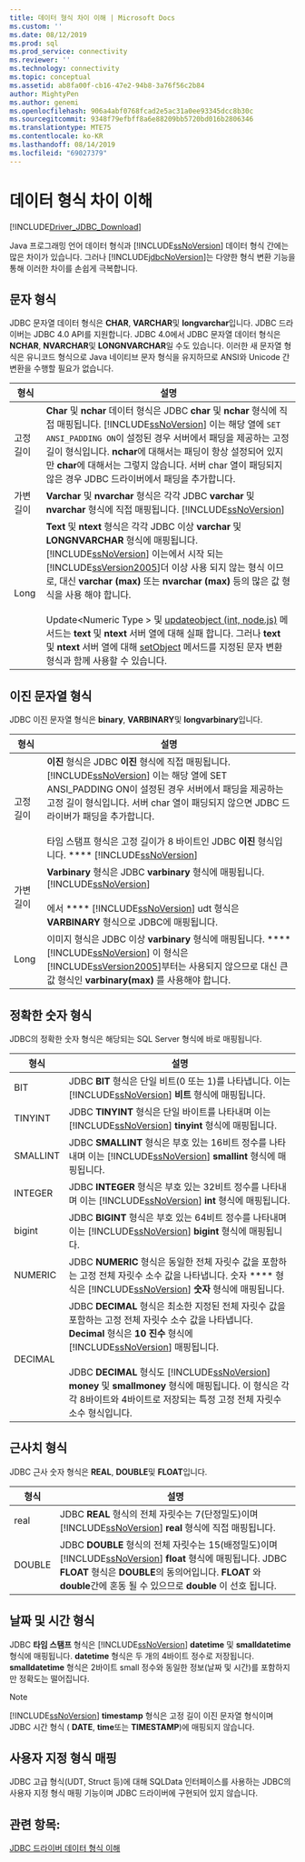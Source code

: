 ```yaml
---
title: 데이터 형식 차이 이해 | Microsoft Docs
ms.custom: ''
ms.date: 08/12/2019
ms.prod: sql
ms.prod_service: connectivity
ms.reviewer: ''
ms.technology: connectivity
ms.topic: conceptual
ms.assetid: ab8fa00f-cb16-47e2-94b8-3a76f56c2b84
author: MightyPen
ms.author: genemi
ms.openlocfilehash: 906a4abf0768fcad2e5ac31a0ee93345dcc8b30c
ms.sourcegitcommit: 9348f79efbff8a6e88209bb5720bd016b2806346
ms.translationtype: MTE75
ms.contentlocale: ko-KR
ms.lasthandoff: 08/14/2019
ms.locfileid: "69027379"
---
```

# <a name="understanding-data-type-differences"></a>데이터 형식 차이 이해

[!INCLUDE[Driver_JDBC_Download](../../includes/driver_jdbc_download.md)]

Java 프로그래밍 언어 데이터 형식과 [!INCLUDE[ssNoVersion](../../includes/ssnoversion-md.md)] 데이터 형식 간에는 많은 차이가 있습니다. 그러나 [!INCLUDE[jdbcNoVersion](../../includes/jdbcnoversion_md.md)]는 다양한 형식 변환 기능을 통해 이러한 차이를 손쉽게 극복합니다.  

## <a name="character-types"></a>문자 형식

JDBC 문자열 데이터 형식은 **CHAR**, **VARCHAR**및 **longvarchar**입니다. JDBC 드라이버는 JDBC 4.0 API를 지원합니다. JDBC 4.0에서 JDBC 문자열 데이터 형식은 **NCHAR**, **NVARCHAR**및 **LONGNVARCHAR**일 수도 있습니다. 이러한 새 문자열 형식은 유니코드 형식으로 Java 네이티브 문자 형식을 유지하므로 ANSI와 Unicode 간 변환을 수행할 필요가 없습니다.  
  
| 형식            | 설명                                                                                                                                                                                                                                                                                                                                                                                                                                                                                                                                                                                                                                                                                                                                                                                                                |
| --------------- | -------------------------------------------------------------------------------------------------------------------------------------------------------------------------------------------------------------------------------------------------------------------------------------------------------------------------------------------------------------------------------------------------------------------------------------------------------------------------------------------------------------------------------------------------------------------------------------------------------------------------------------------------------------------------------------------------------------------------------------------------------------------------------------------------------------------------- |
| 고정 길이    | **Char** 및 **nchar** 데이터 형식은 JDBC **char** 및 **nchar** 형식에 직접 매핑됩니다. [!INCLUDE[ssNoVersion](../../includes/ssnoversion-md.md)] 이는 해당 열에 `SET ANSI_PADDING ON`이 설정된 경우 서버에서 패딩을 제공하는 고정 길이 형식입니다. **nchar**에 대해서는 패딩이 항상 설정되어 있지만 **char**에 대해서는 그렇지 않습니다. 서버 char 열이 패딩되지 않은 경우 JDBC 드라이버에서 패딩을 추가합니다.                                                                                                                                                                                                                                                                                                                                                                                      |
| 가변 길이 | **Varchar** 및 **nvarchar** 형식은 각각 JDBC **varchar** 및 **nvarchar** 형식에 직접 매핑됩니다. [!INCLUDE[ssNoVersion](../../includes/ssnoversion-md.md)]                                                                                                                                                                                                                                                                                                                                                                                                                                                                                                                                                                                                                                                 |
| Long            | **Text** 및 **ntext** 형식은 각각 JDBC 이상 **varchar** 및 **LONGNVARCHAR** 형식에 매핑됩니다. [!INCLUDE[ssNoVersion](../../includes/ssnoversion-md.md)] 이는에서 시작 되는 [!INCLUDE[ssVersion2005](../../includes/ssversion2005-md.md)]더 이상 사용 되지 않는 형식 이므로, 대신 **varchar (max)** 또는 **nvarchar (max)** 등의 많은 값 형식을 사용 해야 합니다.<br /><br /> Update\<Numeric Type > 및 [updateobject (int, node.js)](../../connect/jdbc/reference/updateobject-method-int-java-lang-object.md) 메서드는 **text** 및 **ntext** 서버 열에 대해 실패 합니다. 그러나 **text** 및 **ntext** 서버 열에 대해 [setObject](../../connect/jdbc/reference/setobject-method-sqlserverpreparedstatement.md) 메서드를 지정된 문자 변환 형식과 함께 사용할 수 있습니다. |
  
## <a name="binary-string-types"></a>이진 문자열 형식

JDBC 이진 문자열 형식은 **binary**, **VARBINARY**및 **longvarbinary**입니다.  
  
| 형식            | 설명                                                                                                                                                                                                                                                                                                                                                                                                                                                                          |
| --------------- | ------------------------------------------------------------------------------------------------------------------------------------------------------------------------------------------------------------------------------------------------------------------------------------------------------------------------------------------------------------------------------------------------------------------------------------------------------------------------------------ |
| 고정 길이    | **이진** 형식은 JDBC **이진** 형식에 직접 매핑됩니다. [!INCLUDE[ssNoVersion](../../includes/ssnoversion-md.md)] 이는 해당 열에 SET ANSI_PADDING ON이 설정된 경우 서버에서 패딩을 제공하는 고정 길이 형식입니다. 서버 char 열이 패딩되지 않으면 JDBC 드라이버가 패딩을 추가합니다.<br /><br /> 타임 스탬프 형식은 고정 길이가 8 바이트인 JDBC **이진** 형식입니다. **** [!INCLUDE[ssNoVersion](../../includes/ssnoversion-md.md)] |
| 가변 길이 | **Varbinary** 형식은 JDBC **varbinary** 형식에 매핑됩니다.  [!INCLUDE[ssNoVersion](../../includes/ssnoversion-md.md)]<br /><br /> 에서 **** [!INCLUDE[ssNoVersion](../../includes/ssnoversion-md.md)] udt 형식은 **VARBINARY** 형식으로 JDBC에 매핑됩니다.                                                                                                                                                                                                                                 |
| Long            | 이미지 형식은 JDBC 이상 **varbinary** 형식에 매핑됩니다. **** [!INCLUDE[ssNoVersion](../../includes/ssnoversion-md.md)] 이 형식은 [!INCLUDE[ssVersion2005](../../includes/ssversion2005-md.md)]부터는 사용되지 않으므로 대신 큰 값 형식인 **varbinary(max)** 를 사용해야 합니다.                                                                                                                                                                                           |
  
## <a name="exact-numeric-types"></a>정확한 숫자 형식

JDBC의 정확한 숫자 형식은 해당되는 SQL Server 형식에 바로 매핑됩니다.  
  
| 형식     | 설명                                                                                                                                                                                                                                                                                                                                                                                                                                                                                   |
| -------- | --------------------------------------------------------------------------------------------------------------------------------------------------------------------------------------------------------------------------------------------------------------------------------------------------------------------------------------------------------------------------------------------------------------------------------------------------------------------------------------------- |
| BIT      | JDBC **BIT** 형식은 단일 비트(0 또는 1)를 나타냅니다. 이는 [!INCLUDE[ssNoVersion](../../includes/ssnoversion-md.md)] **비트** 형식에 매핑됩니다.                                                                                                                                                                                                                                                                                                                                       |
| TINYINT  | JDBC **TINYINT** 형식은 단일 바이트를 나타내며 이는 [!INCLUDE[ssNoVersion](../../includes/ssnoversion-md.md)] **tinyint** 형식에 매핑됩니다.                                                                                                                                                                                                                                                                                                                                                 |
| SMALLINT | JDBC **SMALLINT** 형식은 부호 있는 16비트 정수를 나타내며 이는 [!INCLUDE[ssNoVersion](../../includes/ssnoversion-md.md)] **smallint** 형식에 매핑됩니다.                                                                                                                                                                                                                                                                                                                                     |
| INTEGER  | JDBC **INTEGER** 형식은 부호 있는 32비트 정수를 나타내며 이는 [!INCLUDE[ssNoVersion](../../includes/ssnoversion-md.md)] **int** 형식에 매핑됩니다.                                                                                                                                                                                                                                                                                                                                           |
| bigint   | JDBC **BIGINT** 형식은 부호 있는 64비트 정수를 나타내며 이는 [!INCLUDE[ssNoVersion](../../includes/ssnoversion-md.md)] **bigint** 형식에 매핑됩니다.                                                                                                                                                                                                                                                                                                                                         |
| NUMERIC  | JDBC **NUMERIC** 형식은 동일한 전체 자릿수 값을 포함하는 고정 전체 자릿수 소수 값을 나타냅니다. 숫자 **** 형식은 [!INCLUDE[ssNoVersion](../../includes/ssnoversion-md.md)] **숫자** 형식에 매핑됩니다.                                                                                                                                                                                                                                                                   |
| DECIMAL  | JDBC **DECIMAL** 형식은 최소한 지정된 전체 자릿수 값을 포함하는 고정 전체 자릿수 소수 값을 나타냅니다. **Decimal** 형식은 **10 진수** 형식에 [!INCLUDE[ssNoVersion](../../includes/ssnoversion-md.md)] 매핑됩니다.<br /><br /> JDBC **DECIMAL** 형식도 [!INCLUDE[ssNoVersion](../../includes/ssnoversion-md.md)] **money** 및 **smallmoney** 형식에 매핑됩니다. 이 형식은 각각 8바이트와 4바이트로 저장되는 특정 고정 전체 자릿수 소수 형식입니다. |
  
## <a name="approximate-numeric-types"></a>근사치 형식

JDBC 근사 숫자 형식은 **REAL**, **DOUBLE**및 **FLOAT**입니다.  
  
| 형식   | 설명                                                                                                                                                                                                                                                                                                   |
| ------ | ------------------------------------------------------------------------------------------------------------------------------------------------------------------------------------------------------------------------------------------------------------------------------------------------------------- |
| real   | JDBC **REAL** 형식의 전체 자릿수는 7(단정밀도)이며 [!INCLUDE[ssNoVersion](../../includes/ssnoversion-md.md)] **real** 형식에 직접 매핑됩니다.                                                                                                                                     |
| DOUBLE | JDBC **DOUBLE** 형식의 전체 자릿수는 15(배정밀도)이며 [!INCLUDE[ssNoVersion](../../includes/ssnoversion-md.md)] **float** 형식에 매핑됩니다. JDBC **FLOAT** 형식은 **DOUBLE**의 동의어입니다. **FLOAT** 와 **double**간에 혼동 될 수 있으므로 **double** 이 선호 됩니다. |
  
## <a name="datetime-types"></a>날짜 및 시간 형식

JDBC **타임 스탬프** 형식은 [!INCLUDE[ssNoVersion](../../includes/ssnoversion-md.md)] **datetime** 및 **smalldatetime** 형식에 매핑됩니다. **datetime** 형식은 두 개의 4바이트 정수로 저장됩니다. **smalldatetime** 형식은 2바이트 small 정수와 동일한 정보(날짜 및 시간)를 포함하지만 정확도는 떨어집니다.  
  
> [!NOTE]  
> [!INCLUDE[ssNoVersion](../../includes/ssnoversion-md.md)] **timestamp** 형식은 고정 길이 이진 문자열 형식이며 JDBC 시간 형식 ( **DATE**, **time**또는 **TIMESTAMP**)에 매핑되지 않습니다.  
  
## <a name="custom-type-mapping"></a>사용자 지정 형식 매핑

JDBC 고급 형식(UDT, Struct 등)에 대해 SQLData 인터페이스를 사용하는 JDBC의 사용자 지정 형식 매핑 기능이며 JDBC 드라이버에 구현되어 있지 않습니다.  
  
## <a name="see-also"></a>관련 항목:

[JDBC 드라이버 데이터 형식 이해](../../connect/jdbc/understanding-the-jdbc-driver-data-types.md)  
